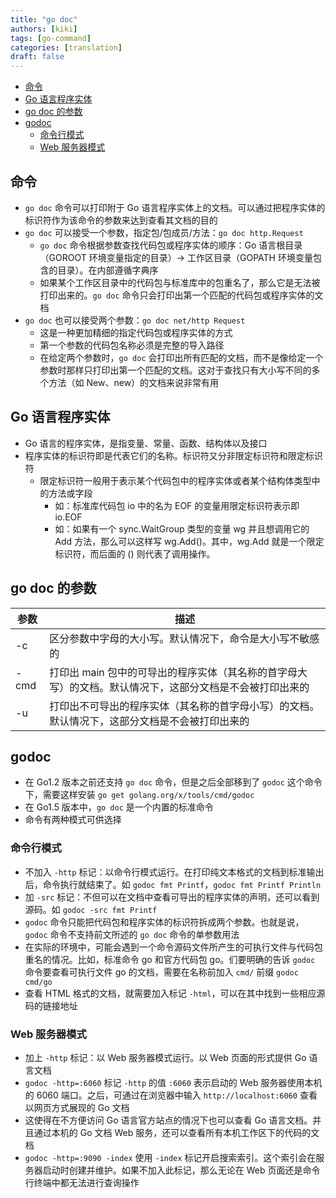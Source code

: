 ```yaml
---
title: "go doc"
authors: [kiki]
tags: [go-command]
categories: [translation]
draft: false
---
```


- [命令](#%e5%91%bd%e4%bb%a4)
- [Go 语言程序实体](#go-%e8%af%ad%e8%a8%80%e7%a8%8b%e5%ba%8f%e5%ae%9e%e4%bd%93)
- [go doc 的参数](#go-doc-%e7%9a%84%e5%8f%82%e6%95%b0)
- [godoc](#godoc)
  - [命令行模式](#%e5%91%bd%e4%bb%a4%e8%a1%8c%e6%a8%a1%e5%bc%8f)
  - [Web 服务器模式](#web-%e6%9c%8d%e5%8a%a1%e5%99%a8%e6%a8%a1%e5%bc%8f)

## 命令

- `go doc` 命令可以打印附于 Go 语言程序实体上的文档。可以通过把程序实体的标识符作为该命令的参数来达到查看其文档的目的
- `go doc` 可以接受一个参数，指定包/包成员/方法：`go doc http.Request`
  - `go doc` 命令根据参数查找代码包或程序实体的顺序：Go 语言根目录（GOROOT 环境变量指定的目录）-> 工作区目录（GOPATH 环境变量包含的目录）。在内部遵循字典序
  - 如果某个工作区目录中的代码包与标准库中的包重名了，那么它是无法被打印出来的。`go doc` 命令只会打印出第一个匹配的代码包或程序实体的文档
- `go doc` 也可以接受两个参数：`go doc net/http Request`
  - 这是一种更加精细的指定代码包或程序实体的方式
  - 第一个参数的代码包名称必须是完整的导入路径
  - 在给定两个参数时，`go doc` 会打印出所有匹配的文档，而不是像给定一个参数时那样只打印出第一个匹配的文档。这对于查找只有大小写不同的多个方法（如 New、new）的文档来说非常有用

## Go 语言程序实体

- Go 语言的程序实体，是指变量、常量、函数、结构体以及接口
- 程序实体的标识符即是代表它们的名称。标识符又分非限定标识符和限定标识符
  - 限定标识符一般用于表示某个代码包中的程序实体或者某个结构体类型中的方法或字段
    - 如：标准库代码包 io 中的名为 EOF 的变量用限定标识符表示即 io.EOF
    - 如：如果有一个 sync.WaitGroup 类型的变量 wg 并且想调用它的 Add 方法，那么可以这样写 wg.Add()。其中，wg.Add 就是一个限定标识符，而后面的 () 则代表了调用操作。

## go doc 的参数

| 参数 | 描述 |
| --- | --- |
| -c | 区分参数中字母的大小写。默认情况下，命令是大小写不敏感的 |
| -cmd | 打印出 main 包中的可导出的程序实体（其名称的首字母大写）的文档。默认情况下，这部分文档是不会被打印出来的 |
| -u | 打印出不可导出的程序实体（其名称的首字母小写）的文档。默认情况下，这部分文档是不会被打印出来的 |

## godoc

- 在 Go1.2 版本之前还支持 `go doc` 命令，但是之后全部移到了 `godoc` 这个命令下，需要这样安装 `go get golang.org/x/tools/cmd/godoc`
- 在 Go1.5 版本中，`go doc` 是一个内置的标准命令
- 命令有两种模式可供选择

### 命令行模式

- 不加入 `-http` 标记：以命令行模式运行。在打印纯文本格式的文档到标准输出后，命令执行就结束了。如 `godoc fmt Printf`，`godoc fmt Printf Println`
- 加 `-src` 标记：不但可以在文档中查看可导出的程序实体的声明，还可以看到源码。如 `godoc -src fmt Printf`
- `godoc` 命令只能把代码包和程序实体的标识符拆成两个参数。也就是说，`godoc` 命令不支持前文所述的 `go doc` 命令的单参数用法
- 在实际的环境中，可能会遇到一个命令源码文件所产生的可执行文件与代码包重名的情况。比如，标准命令 go 和官方代码包 go。们要明确的告诉 `godoc` 命令要查看可执行文件 go 的文档，需要在名称前加入 `cmd/` 前缀 `godoc cmd/go`
- 查看 HTML 格式的文档，就需要加入标记 `-html`，可以在其中找到一些相应源码的链接地址

### Web 服务器模式

- 加上 `-http` 标记：以 Web 服务器模式运行。以 Web 页面的形式提供 Go 语言文档
- `godoc -http=:6060` 标记 `-http` 的值 `:6060` 表示启动的 Web 服务器使用本机的 6060 端口。之后，可通过在浏览器中输入 `http://localhost:6060` 查看以网页方式展现的 Go 文档
- 这使得在不方便访问 Go 语言官方站点的情况下也可以查看 Go 语言文档。并且通过本机的 Go 文档 Web 服务，还可以查看所有本机工作区下的代码的文档
- `godoc -http=:9090 -index` 使用 `-index` 标记开启搜索索引。这个索引会在服务器启动时创建并维护。如果不加入此标记，那么无论在 Web 页面还是命令行终端中都无法进行查询操作
